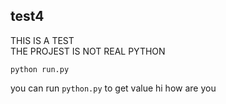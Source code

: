 ## test4
THIS IS A TEST</br>
THE PROJEST IS NOT REAL PYTHON

```
python run.py
```

you can run ``python.py`` to get value
hi how are you